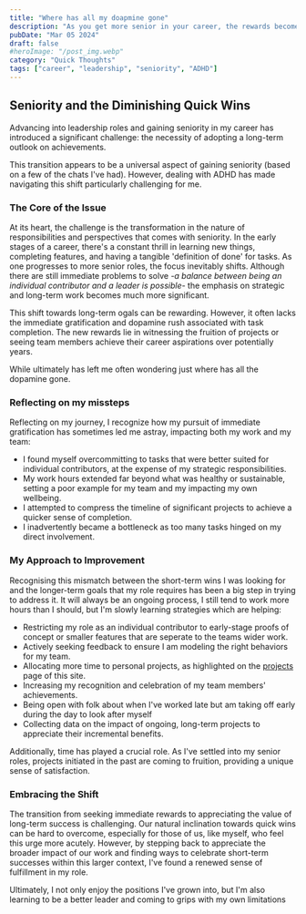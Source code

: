 ```yaml
---
title: "Where has all my doapmine gone"
description: "As you get more senior in your career, the rewards become less about quick wins and more about the long game"
pubDate: "Mar 05 2024"
draft: false
#heroImage: "/post_img.webp"
category: "Quick Thoughts"
tags: ["career", "leadership", "seniority", "ADHD"]
---
```


## Seniority and the Diminishing Quick Wins

Advancing into leadership roles and gaining seniority in my career has introduced a significant challenge: the necessity of adopting a long-term outlook on achievements.

This transition appears to be a universal aspect of gaining seniority (based on a few of the chats I've had). However, dealing with ADHD has made navigating this shift particularly challenging for me.

### The Core of the Issue

At its heart, the challenge is the transformation in the nature of responsibilities and perspectives that comes with seniority. In the early stages of a career, there's a constant thrill in learning new things, completing features, and having a tangible 'definition of done' for tasks. As one progresses to more senior roles, the focus inevitably shifts. Although there are still immediate problems to solve _-a balance between being an individual contributor and a leader is possible-_ the emphasis on strategic and long-term work becomes much more significant.

This shift towards long-term ogals can be rewarding. However, it often lacks the immediate gratification and dopamine rush associated with task completion. The new rewards lie in witnessing the fruition of projects or seeing team members achieve their career aspirations over potentially years.

While ultimately has left me often wondering just where has all the dopamine gone.

### Reflecting on my missteps

Reflecting on my journey, I recognize how my pursuit of immediate gratification has sometimes led me astray, impacting both my work and my team:

- I found myself overcommitting to tasks that were better suited for individual contributors, at the expense of my strategic responsibilities.
- My work hours extended far beyond what was healthy or sustainable, setting a poor example for my team and my impacting my own wellbeing.
- I attempted to compress the timeline of significant projects to achieve a quicker sense of completion.
- I inadvertently became a bottleneck as too many tasks hinged on my direct involvement.

### My Approach to Improvement

Recognising this mismatch between the short-term wins I was looking for and the longer-term goals that my role requires has been a big step in trying to address it. It will always be an ongoing process, I still tend to work more hours than I should, but I'm slowly learning strategies which are helping:

- Restricting my role as an individual contributor to early-stage proofs of concept or smaller features that are seperate to the teams wider work.
- Actively seeking feedback to ensure I am modeling the right behaviors for my team.
- Allocating more time to personal projects, as highlighted on the [projects](../projects) page of this site.
- Increasing my recognition and celebration of my team members' achievements.
- Being open with folk about when I've worked late but am taking off early during the day to look after myself
- Collecting data on the impact of ongoing, long-term projects to appreciate their incremental benefits.

Additionally, time has played a crucial role. As I've settled into my senior roles, projects initiated in the past are coming to fruition, providing a unique sense of satisfaction.

### Embracing the Shift

The transition from seeking immediate rewards to appreciating the value of long-term success is challenging. Our natural inclination towards quick wins can be hard to overcome, especially for those of us, like myself, who feel this urge more acutely. However, by stepping back to appreciate the broader impact of our work and finding ways to celebrate short-term successes within this larger context, I've found a renewed sense of fulfillment in my role.

Ultimately, I not only enjoy the positions I've grown into, but I'm also learning to be a better leader and coming to grips with my own limitations
